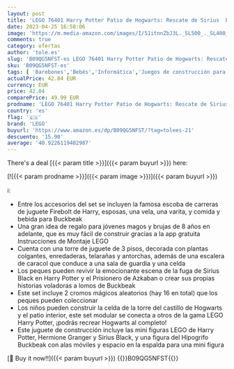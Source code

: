 ```yaml
---
layout: post
title: 'LEGO 76401 Harry Potter Patio de Hogwarts: Rescate de Sirius  Prisionero de Azkaban  Torre del Castillo  Juguete de Construcción para Niños de 8 Años'
date: 2023-04-25 16:58:06
image: 'https://m.media-amazon.com/images/I/51itnnZbJ3L._SL500_._SL400_.jpg'
comments: true
category: ofertas
author: 'tole.es'
slug: 'B09QG5NFST-es LEGO 76401 Harry Potter Patio de Hogwarts: Rescate de...'
sku: 'B09QG5NFST-es'
tags: [ 'Barebones','Bebés','Informática','Juegos de construcción para niños','Juguetes','Juguetes y juegos','Self Service','Sets de construcción','Special Features Stores','lego','🇪🇸', ]
actualPrice: 42.04 EUR
currency: EUR
price: 42.04
comparePrice: 49.99 EUR
prodname: 'LEGO 76401 Harry Potter Patio de Hogwarts: Rescate de Sirius  Prisionero de Azkaban  Torre del Castillo  Juguete de Construcción para Niños de 8 Años'
country: 'es'
flag: '🇪🇸'
brand: 'LEGO'
buyurl: 'https://www.amazon.es/dp/B09QG5NFST/?tag=tolees-21'
descuento: '15.90'
average: '40.9226119402987'
---
```


There's a deal [{{< param title >}}]({{< param buyurl >}})  here:

[![{{< param prodname >}}]({{< param image >}})]({{< param buyurl >}})

ℹ️:

- Entre los accesorios del set se incluyen la famosa escoba de carreras de juguete Firebolt de Harry, esposas, una vela, una varita, y comida y bebida para Buckbeak
- Una gran idea de regalo para jóvenes magos y brujas de 8 años en adelante, que es muy fácil de construir gracias a la app gratuita Instrucciones de Montaje LEGO
- Cuenta con una torre de juguete de 3 pisos, decorada con plantas colgantes, enredaderas, telarañas y antorchas, además de una escalera de caracol que conduce a una sala de guardia y una celda
- Los peques pueden revivir la emocionante escena de la fuga de Sirius Black en Harry Potter y el Prisionero de Azkaban o crear sus propias historias voladoras a lomos de Buckbeak
- Este set incluye 2 cromos mágicos aleatorios (hay 16 en total) que los peques pueden coleccionar
- Los niños pueden construir la celda de la torre del castillo de Hogwarts y el patio interior, este set modular se conecta a otros de la gama LEGO Harry Potter, ¡podrás recrear Hogwarts al completo!
- Este juguete de construcción incluye las mini figuras LEGO de Harry Potter, Hermione Granger y Sirius Black, y una figura del Hipogrifo Buckbeak con alas móviles y espacio en la espalda para una mini figura

[🛒 Buy it now!!]({{< param buyurl >}})
{{<world>}}B09QG5NFST{{</world>}}
